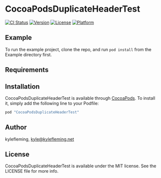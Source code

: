 # CocoaPodsDuplicateHeaderTest

[![CI Status](http://img.shields.io/travis/kylefleming/CocoaPodsDuplicateHeaderTest.svg?style=flat)](https://travis-ci.org/kylefleming/CocoaPodsDuplicateHeaderTest)
[![Version](https://img.shields.io/cocoapods/v/CocoaPodsDuplicateHeaderTest.svg?style=flat)](http://cocoapods.org/pods/CocoaPodsDuplicateHeaderTest)
[![License](https://img.shields.io/cocoapods/l/CocoaPodsDuplicateHeaderTest.svg?style=flat)](http://cocoapods.org/pods/CocoaPodsDuplicateHeaderTest)
[![Platform](https://img.shields.io/cocoapods/p/CocoaPodsDuplicateHeaderTest.svg?style=flat)](http://cocoapods.org/pods/CocoaPodsDuplicateHeaderTest)

## Example

To run the example project, clone the repo, and run `pod install` from the Example directory first.

## Requirements

## Installation

CocoaPodsDuplicateHeaderTest is available through [CocoaPods](http://cocoapods.org). To install
it, simply add the following line to your Podfile:

```ruby
pod "CocoaPodsDuplicateHeaderTest"
```

## Author

kylefleming, kyle@kylefleming.net

## License

CocoaPodsDuplicateHeaderTest is available under the MIT license. See the LICENSE file for more info.
